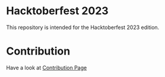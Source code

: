 # Hacktoberfest 2023

This repository is intended for the Hacktoberfest 2023 edition. 

# Contribution
 Have a look at [Contribution Page](https://github.com/plant-a-tree/hacktoberfest/blob/main/CONTRIBUTING.md)
